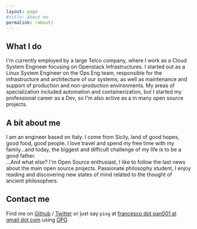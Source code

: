 ```yaml
---
layout: page
#title: About me
permalink: /about/
---
```



What I do
---------

I'm currently employed by a large Telco company, where I work as a Cloud System Engineer focusing on
Openstack Infrastructures.
I started out as a Linux System Engineer on the Ops Eng team, responsible for the infrastructure and 
architecture of our systems, as well as maintenance and support of production and non-production 
environments. My areas of specialization included automation and containerization, but I started my 
professional career as a Dev, so I'm also active as a in many open source projects.



A bit about me
--------------

I am an engineer based on Italy.
I come from Sicily, land of good hopes, good food, good people.
I love travel and spend my free time with my family...and today, the biggest and
difficult challenge of my life is to be a good father.  
...And what else? I'm Open Source enthusiast, I like to follow the last news about the main open 
source projects.
Passionate philosophy student, I enjoy reading and discovering new states of mind related to the
thought of ancient philosophers.



Contact me
----------

Find me on [Github] / [Twitter] or just say `ping` at [francesco dot pan001 at gmail dot com](mailto:francesco.pan001@gmail.com) using [GPG]

[github]: https://github.com/fmount
[twitter]: https://twitter.com/fmount9
[gpg]: https://pgp.mit.edu/pks/lookup?op=vindex&search=0x222292B8E1BBE005
